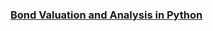 
### [Bond Valuation and Analysis in Python](https://github.com/s1dewalker/Bond-evaluating-bond/blob/main/Bond_valuation.ipynb)
